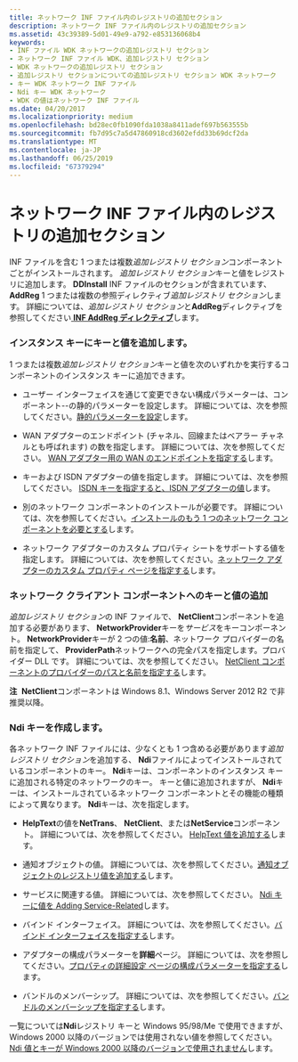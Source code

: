 ```yaml
---
title: ネットワーク INF ファイル内のレジストリの追加セクション
description: ネットワーク INF ファイル内のレジストリの追加セクション
ms.assetid: 43c39389-5d01-49e9-a792-e853136068b4
keywords:
- INF ファイル WDK ネットワークの追加レジストリ セクション
- ネットワーク INF ファイル WDK、追加レジストリ セクション
- WDK ネットワークの追加レジストリ セクション
- 追加レジストリ セクションについての追加レジストリ セクション WDK ネットワーク
- キー WDK ネットワーク INF ファイル
- Ndi キー WDK ネットワーク
- WDK の値はネットワーク INF ファイル
ms.date: 04/20/2017
ms.localizationpriority: medium
ms.openlocfilehash: bd28ec0fb1090fda1038a8411adef697b563555b
ms.sourcegitcommit: fb7d95c7a5d47860918cd3602efdd33b69dcf2da
ms.translationtype: MT
ms.contentlocale: ja-JP
ms.lasthandoff: 06/25/2019
ms.locfileid: "67379294"
---
```

# <a name="add-registry-sections-in-a-network-inf-file"></a>ネットワーク INF ファイル内のレジストリの追加セクション





INF ファイルを含む 1 つまたは複数*追加レジストリ セクション*コンポーネントごとがインストールされます。 *追加レジストリ セクション*キーと値をレジストリに追加します。 **DDInstall** INF ファイルのセクションが含まれています、 **AddReg** 1 つまたは複数の参照ディレクティブ*追加レジストリ セクション*します。 詳細については、*追加レジストリ セクション*と**AddReg**ディレクティブを参照してください[ **INF AddReg ディレクティブ**](https://docs.microsoft.com/windows-hardware/drivers/install/inf-addreg-directive)します。

### <a name="adding-keys-and-values-to-instance-keys"></a>インスタンス キーにキーと値を追加します。

1 つまたは複数*追加レジストリ セクション*キーと値を次のいずれかを実行するコンポーネントのインスタンス キーに追加できます。

-   ユーザー インターフェイスを通じて変更できない構成パラメーターは、コンポーネント--の静的パラメーターを設定します。 詳細については、次を参照してください。[静的パラメーターを設定](setting-static-parameters.md)します。

-   WAN アダプターのエンドポイント (チャネル、回線またはベアラー チャネルとも呼ばれます) の数を指定します。 詳細については、次を参照してください。 [WAN アダプター用の WAN のエンドポイントを指定する](specifying-wan-endpoints-for-a-wan-adapter.md)します。

-   キーおよび ISDN アダプターの値を指定します。 詳細については、次を参照してください。 [ISDN キーを指定すると、ISDN アダプターの値](specifying-isdn-keys-and-values-for-an-isdn-adapter.md)します。

-   別のネットワーク コンポーネントのインストールが必要です。 詳細については、次を参照してください。[インストールのもう 1 つのネットワーク コンポーネントを必要とする](requiring-the-installation-of-another-network-component.md)します。

-   ネットワーク アダプターのカスタム プロパティ シートをサポートする値を指定します。 詳細については、次を参照してください。[ネットワーク アダプターのカスタム プロパティ ページを指定する](specifying-custom-property-pages-for-network-adapters.md)します。

### <a name="adding-keys-and-values-to-a-netclient-component"></a>ネットワーク クライアント コンポーネントへのキーと値の追加

*追加レジストリ セクション*の INF ファイルで、 **NetClient**コンポーネントを追加する必要があります、 **NetworkProvider**キーを*サービス*をキーコンポーネント。 **NetworkProvider**キーが 2 つの値:**名前**、ネットワーク プロバイダーの名前を指定して、 **ProviderPath**ネットワークへの完全パスを指定します。プロバイダー DLL です。 詳細については、次を参照してください。 [NetClient コンポーネントのプロバイダーのパスと名前を指定する](specifying-the-name-and-provider-path-for-a-netclient-component.md)します。

**注**  **NetClient**コンポーネントは Windows 8.1、Windows Server 2012 R2 で非推奨以降。

 

### <a href="" id="ddk-creating-the-ndi-key-ng"></a>Ndi キーを作成します。

各ネットワーク INF ファイルには、少なくとも 1 つ含める必要があります*追加レジストリ セクション*を追加する、 **Ndi**ファイルによってインストールされているコンポーネントのキー。 **Ndi**キーは、コンポーネントのインスタンス キーに追加される特定のネットワークのキー。 キーと値に追加されますが、 **Ndi**キーは、インストールされているネットワーク コンポーネントとその機能の種類によって異なります。 **Ndi**キーは、次を指定します。

-   **HelpText**の値を**NetTrans**、 **NetClient**、または**NetService**コンポーネント。 詳細については、次を参照してください。 [HelpText 値を追加する](adding-a-helptext-value.md)します。

-   通知オブジェクトの値。 詳細については、次を参照してください。[通知オブジェクトのレジストリ値を追加する](adding-registry-values-for-a-notify-object.md)します。

-   サービスに関連する値。 詳細については、次を参照してください。 [Ndi キーに値を Adding Service-Related](adding-service-related-values-to-the-ndi-key.md)します。

-   バインド インターフェイス。 詳細については、次を参照してください。[バインド インターフェイスを指定する](specifying-binding-interfaces.md)します。

-   アダプターの構成パラメーターを**詳細**ページ。 詳細については、次を参照してください。[プロパティの詳細設定 ページの構成パラメーターを指定する](specifying-configuration-parameters-for-the-advanced-properties-page.md)します。

-   バンドルのメンバーシップ。 詳細については、次を参照してください。[バンドルのメンバーシップを指定する](specifying-bundle-membership.md)します。

一覧については**Ndi**レジストリ キーと Windows 95/98/Me で使用できますが、Windows 2000 以降のバージョンでは使用されない値を参照してください。 [Ndi 値とキーが Windows 2000 以降のバージョンで使用されません](ndi-values-and-keys-not-used-in-windows-2000-and-later-versions.md)します。

 

 





